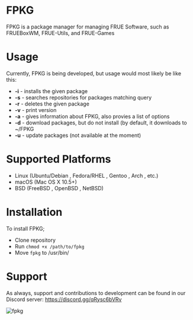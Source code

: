 # FPKG
FPKG is a package manager for managing FRUE Software, such as FRUEBoxWM, FRUE-Utils, and FRUE-Games

# Usage
Currently, FPKG is being developed, but usage would most likely be like this:
- **-i** - installs the given package
- **-s** - searches repositories for packages matching query
- **-r** - deletes the given package
- **-v** - print version
- **-a** - gives information about FPKG, also provies a list of options
- **-d** - download packages, but do not install (by default, it downloads to ~/FPKG
- **-u** - update packages (not available at the moment)

# Supported Platforms

- Linux (Ubuntu/Debian , Fedora/RHEL , Gentoo , Arch , etc.)
- macOS (Mac OS X 10.5+)
- BSD (FreeBSD , OpenBSD , NetBSD)

# Installation

To install FPKG;

- Clone repository
- Run ```chmod +x /path/to/fpkg```
- Move ```fpkg``` to /usr/bin/

# Support 

As always, support and contributions to development can be found in our Discord server: https://discord.gg/qRysc6bVRv

![fpkg](https://user-images.githubusercontent.com/88291291/175923213-10a67f08-e6e2-4de2-ad69-13e516f10a2a.png)
